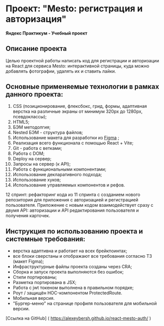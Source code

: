 # Проект: "Mesto: регистрация и авторизация"
#### Яндекс Практикум - Учебный проект
## Описание проекта
Целью проектной работы написать код для регистрации и авторизации на React для сервиса Mesto: интерактивной страницы, куда можно добавлять фотографии, удалять их и ставить лайки.

## Основные применяемые технологии в рамках данного проекта:
  1. CSS (позиционирование, флексбокс, грид, формы, адаптивная верстка на различные экраны от минимум 320рх до 1280рх, псевдоклассы);
  2. HTML5;
  3. БЭМ методолгия;
  4. Nested БЭМ - структура файлов;
  5. Использование макета для разработки из [Figma](https://www.figma.com/file/5H3gsn5lIGPwzBPby9jAOo/JavaScript.-Sprint-12?node-id=4453%3A202&mode=dev) ;
  6. Реализация всего функционала с помощью React + Vite;
  7. Git - работа с ветками;
  8. Работа с DOM;
  9. Deploy на сервер;
  10. Запросы на сервер (к API);
  11. Работа с функциональными компонентами;
  12. Использование декларативного подхода;
  13. Использование хуков;
  14. Использование управляемых компонентов и рефов.

  12 спринт: рефакторинг кода из 11 спринта с созданием нового репозитория для приложения с авторизацией и регистрацией пользователя. Приложение с новым кодом взаимодействует сразу с двумя API: авторизации и API редактирования пользователя и получения карточек.

## Инструкция по использованию проекта и системные требования:
- верстка адаптивна и работает на всех брейкпоинтах;
- все блоки сверстаны и отображают все требования согласно ТЗ (макет Figma);
- Инфраструктурные файлы проекта созданы через CRA;
- Сборка и запуск проекта выполняются без ошибок;
- Стили портированы;
- Разметка портирована в JSX;
- Работа с jwt токеном выполнена в правильном порядке;
- Роут / защищён HOC-компонентом ProtectedRoute.
- Мобильная версия.
- "Бургер-меню" на странице профиля пользователя для мобильной версии.

[Ссылка на GitHub] ( https://alexeybersh.github.io/react-mesto-auth/ )
